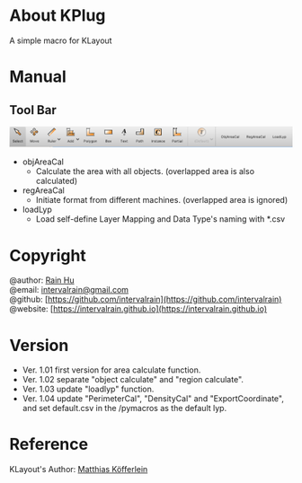 # About KPlug
A simple macro for KLayout

# Manual
## Tool Bar
![toolbar](/images/toolbar.png)
+ objAreaCal
  + Calculate the area with all objects. (overlapped area is also calculated)
+ regAreaCal
  + Initiate format from different machines. (overlapped area is ignored)
+ loadLyp
  + Load self-define Layer Mapping and Data Type's naming with *.csv

# Copyright 
@author: [Rain Hu](https://intervalrain.github.io/posts/aboutme/)  
@email: [intervalrain@gmail.com](intervalrain@gmail.com)  
@github: [https://github.com/intervalrain](https://github.com/intervalrain)  
@website: [https://intervalrain.github.io](https://intervalrain.github.io)

# Version
+ Ver. 1.01 first version for area calculate function.
+ Ver. 1.02 separate "object calculate" and "region calculate".
+ Ver. 1.03 update "loadlyp" function.
+ Ver. 1.04 update "PerimeterCal", "DensityCal" and "ExportCoordinate", and set default.csv in the /pymacros as the default lyp.

# Reference
KLayout's Author: [Matthias Köfferlein](https://github.com/klayoutmatthias)